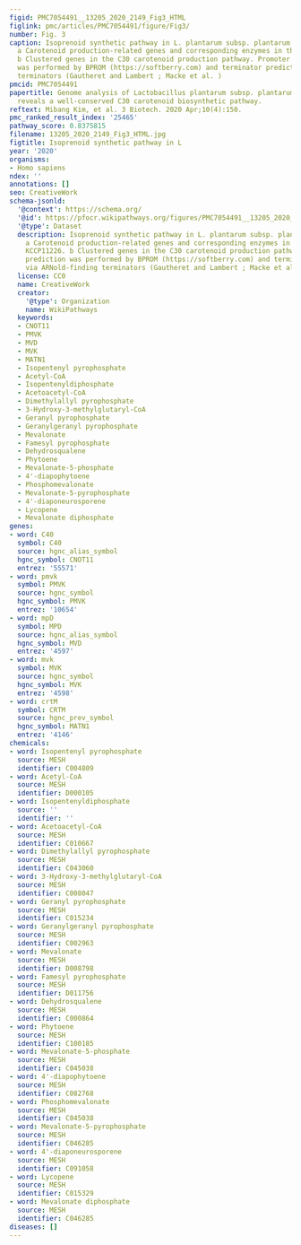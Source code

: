 ```yaml
---
figid: PMC7054491__13205_2020_2149_Fig3_HTML
figlink: pmc/articles/PMC7054491/figure/Fig3/
number: Fig. 3
caption: Isoprenoid synthetic pathway in L. plantarum subsp. plantarum KCCP11226.
  a Carotenoid production-related genes and corresponding enzymes in the strain KCCP11226.
  b Clustered genes in the C30 carotenoid production pathway. Promoter prediction
  was performed by BPROM (https://softberry.com) and terminator prediction via ARNold-finding
  terminators (Gautheret and Lambert ; Macke et al. )
pmcid: PMC7054491
papertitle: Genome analysis of Lactobacillus plantarum subsp. plantarum KCCP11226
  reveals a well-conserved C30 carotenoid biosynthetic pathway.
reftext: Mibang Kim, et al. 3 Biotech. 2020 Apr;10(4):150.
pmc_ranked_result_index: '25465'
pathway_score: 0.8375815
filename: 13205_2020_2149_Fig3_HTML.jpg
figtitle: Isoprenoid synthetic pathway in L
year: '2020'
organisms:
- Homo sapiens
ndex: ''
annotations: []
seo: CreativeWork
schema-jsonld:
  '@context': https://schema.org/
  '@id': https://pfocr.wikipathways.org/figures/PMC7054491__13205_2020_2149_Fig3_HTML.html
  '@type': Dataset
  description: Isoprenoid synthetic pathway in L. plantarum subsp. plantarum KCCP11226.
    a Carotenoid production-related genes and corresponding enzymes in the strain
    KCCP11226. b Clustered genes in the C30 carotenoid production pathway. Promoter
    prediction was performed by BPROM (https://softberry.com) and terminator prediction
    via ARNold-finding terminators (Gautheret and Lambert ; Macke et al. )
  license: CC0
  name: CreativeWork
  creator:
    '@type': Organization
    name: WikiPathways
  keywords:
  - CNOT11
  - PMVK
  - MVD
  - MVK
  - MATN1
  - Isopentenyl pyrophosphate
  - Acetyl-CoA
  - Isopentenyldiphosphate
  - Acetoacetyl-CoA
  - Dimethylallyl pyrophosphate
  - 3-Hydroxy-3-methylglutaryl-CoA
  - Geranyl pyrophosphate
  - Geranylgeranyl pyrophosphate
  - Mevalonate
  - Famesyl pyrophosphate
  - Dehydrosqualene
  - Phytoene
  - Mevalonate-5-phosphate
  - 4'-diapophytoene
  - Phosphomevalonate
  - Mevalonate-5-pyrophosphate
  - 4'-diaponeurosporene
  - Lycopene
  - Mevalonate diphosphate
genes:
- word: C40
  symbol: C40
  source: hgnc_alias_symbol
  hgnc_symbol: CNOT11
  entrez: '55571'
- word: pmvk
  symbol: PMVK
  source: hgnc_symbol
  hgnc_symbol: PMVK
  entrez: '10654'
- word: mpD
  symbol: MPD
  source: hgnc_alias_symbol
  hgnc_symbol: MVD
  entrez: '4597'
- word: mvk
  symbol: MVK
  source: hgnc_symbol
  hgnc_symbol: MVK
  entrez: '4598'
- word: crtM
  symbol: CRTM
  source: hgnc_prev_symbol
  hgnc_symbol: MATN1
  entrez: '4146'
chemicals:
- word: Isopentenyl pyrophosphate
  source: MESH
  identifier: C004809
- word: Acetyl-CoA
  source: MESH
  identifier: D000105
- word: Isopentenyldiphosphate
  source: ''
  identifier: ''
- word: Acetoacetyl-CoA
  source: MESH
  identifier: C010667
- word: Dimethylallyl pyrophosphate
  source: MESH
  identifier: C043060
- word: 3-Hydroxy-3-methylglutaryl-CoA
  source: MESH
  identifier: C008047
- word: Geranyl pyrophosphate
  source: MESH
  identifier: C015234
- word: Geranylgeranyl pyrophosphate
  source: MESH
  identifier: C002963
- word: Mevalonate
  source: MESH
  identifier: D008798
- word: Famesyl pyrophosphate
  source: MESH
  identifier: D011756
- word: Dehydrosqualene
  source: MESH
  identifier: C000864
- word: Phytoene
  source: MESH
  identifier: C100185
- word: Mevalonate-5-phosphate
  source: MESH
  identifier: C045038
- word: 4'-diapophytoene
  source: MESH
  identifier: C082768
- word: Phosphomevalonate
  source: MESH
  identifier: C045038
- word: Mevalonate-5-pyrophosphate
  source: MESH
  identifier: C046285
- word: 4'-diaponeurosporene
  source: MESH
  identifier: C091058
- word: Lycopene
  source: MESH
  identifier: C015329
- word: Mevalonate diphosphate
  source: MESH
  identifier: C046285
diseases: []
---
```

